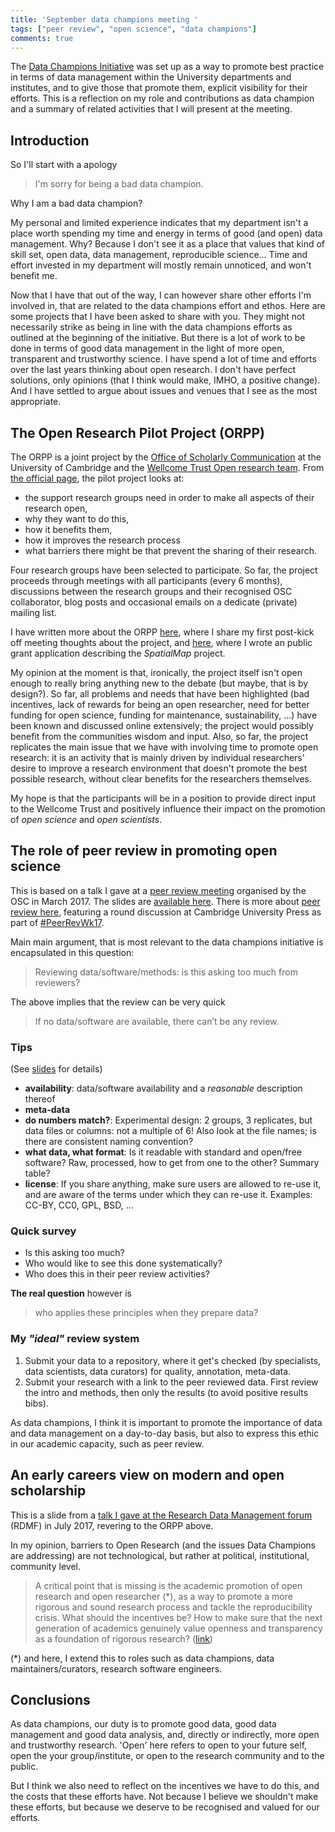 ```yaml
---
title: 'September data champions meeting '
tags: ["peer review", "open science", "data champions"]
comments: true
---
```


The
[Data Champions Initiative](http://www.data.cam.ac.uk/datachampions)
was set up as a way to promote best practice in terms of data
management within the University departments and institutes, and to
give those that promote them, explicit visibility for their
efforts. This is a reflection on my role and contributions as data
champion and a summary of related activities that I will present at
the meeting.

<!--more-->

## Introduction

So I'll start with a apology

> I'm sorry for being a bad data champion.

Why I am a bad data champion? 

My personal and limited experience indicates that my department isn't
a place worth spending my time and energy in terms of good (and open)
data management. Why? Because I don't see it as a place that values
that kind of skill set, open data, data management, reproducible
science... Time and effort invested in my department will mostly
remain unnoticed, and won't benefit me.

Now that I have that out of the way, I can however share other efforts
I'm involved in, that are related to the data champions effort and
ethos. Here are some projects that I have been asked to share with
you. They might not necessarily strike as being in line with the data
champions efforts as outlined at the beginning of the initiative. But
there is a lot of work to be done in terms of good data management in
the light of more open, transparent and trustworthy science. I have
spend a lot of time and efforts over the last years thinking about
open research. I don't have perfect solutions, only opinions (that I
think would make, IMHO, a positive change). And I have settled to
argue about issues and venues that I see as the most appropriate.

## The Open Research Pilot Project (ORPP)

The ORPP is a joint project by
the [Office of Scholarly Communication](http://osc.cam.ac.uk/) at the
University of Cambridge and the
[Wellcome Trust Open research team](https://wellcome.ac.uk/what-we-do/our-work/open-research). From
[the official page](http://osc.cam.ac.uk/open-research/open-research-pilot-project),
the pilot project looks at:

- the support research groups need in order to make all aspects of
  their research open,
- why they want to do this,
- how it benefits them,
- how it improves the research process
- what barriers there might be that prevent the sharing of their
  research.

Four research groups have been selected to participate. So far, the
project proceeds through meetings with all participants (every 6
months), discussions between the research groups and their recognised
OSC collaborator, blog posts and occasional emails on a dedicate
(private) mailing list.

I have written more about the
ORPP [here](https://lgatto.github.io/open-research-project/), where I
share my first post-kick off meeting thoughts about the project,
and [here](https://lgatto.github.io/spatialmap-proposal/), where I
wrote an public grant application describing the *SpatialMap* project.

My opinion at the moment is that, ironically, the project itself isn't
open enough to really bring anything new to the debate (but maybe,
that is by design?). So far, all problems and needs that have been
highlighted (bad incentives, lack of rewards for being an open
researcher, need for better funding for open science, funding for
maintenance, sustainability, ...) have been known and discussed online
extensively; the project would possibly benefit from the communities
wisdom and input. Also, so far, the project replicates the main issue
that we have with involving time to promote open research: it is an
activity that is mainly driven by individual researchers' desire to
improve a research environment that doesn't promote the best possible
research, without clear benefits for the researchers themselves.

My hope is that the participants will be in a position to provide
direct input to the Wellcome Trust and positively influence their
impact on the promotion of *open science* and *open scientists*.

## The role of peer review in promoting open science

This is based on a talk I gave at
a [peer review meeting](https://lgatto.github.io/osc-peer-review/)
organised by the OSC in March 2017. The slides
are
[available here](https://rawgit.com/lgatto/2017-03-30-OSC-peerreview/master/slides.html). There
is more
about
[peer review here](https://lgatto.github.io/peer-review-cup-discussion-panel/),
featuring a round discussion at Cambridge University Press as part of
[#PeerRevWk17](https://twitter.com/search?f=tweets&vertical=default&q=%23PeerRevWk17).

Main main argument, that is most relevant to the data champions
initiative is encapsulated in this question:

> Reviewing data/software/methods: is this asking too much from reviewers?

The above implies that the review can be very quick

> If no data/software are available, there can’t be any review.

### Tips 

(See [slides](https://rawgit.com/lgatto/2017-03-30-OSC-peerreview/master/slides.html) for
details)

- **availability**: data/software availability and a *reasonable*
  description thereof
- **meta-data**
- **do numbers match?**: Experimental design: 2 groups, 3 replicates,
  but data files or columns: not a multiple of 6! Also look at the file
  names; is there are consistent naming convention?
- **what data, what format**: Is it readable with standard and
  open/free software? Raw, processed, how to get from one to the
  other? Summary table?
- **license**: If you share anything, make sure users are allowed to
  re-use it, and are aware of the terms under which they can re-use
  it. Examples: CC-BY, CC0, GPL, BSD, ...

### Quick survey

- Is this asking too much?
- Who would like to see this done systematically?
- Who does this in their peer review activities?

**The real question** however is 

> who applies these principles when they prepare data?

### My *"ideal"* review system 

1. Submit your data to a repository, where it get's checked (by
   specialists, data scientists, data curators) for quality,
   annotation, meta-data.
2. Submit your research with a link to the peer reviewed data. First
   review the intro and methods, then only the results (to avoid
   positive results bibs).

As data champions, I think it is important to promote the importance
of data and data management on a day-to-day basis, but also to express
this ethic in our academic capacity, such as peer review.

## An early careers view on modern and open scholarship

This is a slide from a
[talk I gave at the Research Data Management forum](https://htmlpreview.github.io/?https://github.com/lgatto/2017_06_09_RDMF_London/blob/master/slides.html#section) (RDMF)
in July 2017, revering to the ORPP above.

In my opinion, barriers to Open Research (and the issues Data
Champions are addressing) are not technological, but rather at
political, institutional, community level.

> A critical point that is missing is the academic promotion of open
> research and open researcher (*), as a way to promote a more
> rigorous and sound research process and tackle the reproducibility
> crisis. What should the incentives be? How to make sure that the
> next generation of academics genuinely value openness and
> transparency as a foundation of rigorous research?
> ([link](https://lgatto.github.io/open-research-project/))


(*) and here, I extend this to roles such as data champions, data
maintainers/curators, research software engineers.

## Conclusions

As data champions, our duty is to promote good data, good data
management and good data analysis, and, directly or indirectly, more
open and trustworthy research. 'Open' here refers to open to your
future self, open the your group/institute, or open to the research
community and to the public.

But I think we also need to reflect on the incentives we have to do
this, and the costs that these efforts have. Not because I believe we
shouldn't make these efforts, but because we deserve to be recognised
and valued for our efforts. 
